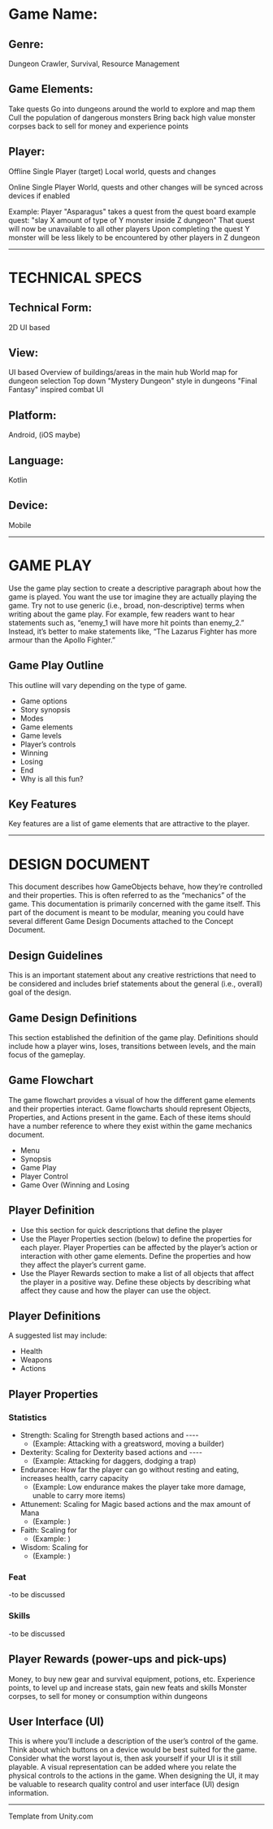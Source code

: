 # Game Name:


## Genre:
Dungeon Crawler, Survival, Resource Management

## Game Elements:
Take quests
Go into dungeons around the world to explore and map them
Cull the population of dangerous monsters
Bring back high value monster corpses back to sell for money and experience points

## Player:
Offline Single Player (target)
Local world, quests and changes

Online Single Player
World, quests and other changes will be synced across devices if enabled

Example:
Player "Asparagus" takes a quest from the quest board
example quest: "slay X amount of type of Y monster inside Z dungeon"
That quest will now be unavailable to all other players
Upon completing the quest
Y monster will be less likely to be encountered by other players in Z dungeon

----------
# TECHNICAL SPECS

## Technical Form:
2D UI based

## View:
UI based
Overview of buildings/areas in the main hub
World map for dungeon selection
Top down "Mystery Dungeon" style in dungeons
"Final Fantasy" inspired combat UI

## Platform:
Android, (iOS maybe)

## Language:
Kotlin

## Device:
Mobile

----------
# GAME PLAY
Use the game play section to create a descriptive paragraph about how the game is played. You want the use tor imagine
they are actually playing the game. Try not to use generic (i.e., broad, non-descriptive) terms when writing about the game
play. For example, few readers want to hear statements such as, “enemy_1 will have more hit points than
enemy_2.” Instead, it’s better to make statements like, “The Lazarus Fighter has more armour than the Apollo Fighter.”

## Game Play Outline
This outline will vary depending on the type of game.
- Game options
- Story synopsis
- Modes
- Game elements
- Game levels
- Player’s controls
- Winning
- Losing
- End
- Why is all this fun?

## Key Features
Key features are a list of game elements that are attractive to the player.

----------
# DESIGN DOCUMENT
This document describes how GameObjects behave, how they’re controlled and their properties. This is often referred to as
the “mechanics” of the game. This documentation is primarily concerned with
the game itself. This part of the document is meant to be modular, meaning you could have
several different Game Design Documents attached to the Concept Document.

## Design Guidelines
This is an important statement about any creative restrictions that need to be considered and includes brief statements
about the general (i.e., overall) goal of the design.

## Game Design Definitions
This section established the definition of the game play. Definitions should include how a player wins, loses, transitions
between levels, and the main focus of the gameplay.

## Game Flowchart
The game flowchart provides a visual of how the different game elements and their properties interact. Game flowcharts
should represent Objects, Properties, and Actions present in the game. Each of these items should have a number reference
to where they exist within the game mechanics document.
- Menu
- Synopsis
- Game Play
- Player Control
- Game Over (Winning and Losing

## Player Definition
- Use this section for quick descriptions that define the player
- Use the Player Properties section (below) to define the properties for each player. Player Properties can be
affected by the player’s action or interaction with other game elements. Define the properties and how they affect
the player’s current game.
- Use the Player Rewards section to make a list of all objects that affect the player in a positive way. Define these
objects by describing what affect they cause and how the player can use the object.

## Player Definitions
A suggested list may include:
- Health
- Weapons
- Actions

## Player Properties
### Statistics
- Strength: Scaling for Strength based actions and ----
  - (Example: Attacking with a greatsword, moving a builder)
- Dexterity: Scaling for Dexterity based actions and ----
  - (Example: Attacking for daggers, dodging a trap)
- Endurance: How far the player can go without resting and eating, increases health, carry capacity
  - (Example: Low endurance makes the player take more damage, unable to carry more items)
- Attunement: Scaling for Magic based actions and the max amount of Mana
  - (Example: )
- Faith: Scaling for
  - (Example: )
- Wisdom: Scaling for
  - (Example: )

### Feat
-to be discussed

### Skills
-to be discussed

## Player Rewards (power-ups and pick-ups)
Money, to buy new gear and survival equipment, potions, etc.
Experience points, to level up and increase stats, gain new feats and skills
Monster corpses, to sell for money or consumption within dungeons

## User Interface (UI)
This is where you’ll include a description of the user’s control of the game. Think about which buttons on a device would be
best suited for the game. Consider what the worst layout is, then ask yourself if your UI is it still playable. A visual
representation can be added where you relate the physical controls to the actions in the game. When designing the UI, it may
be valuable to research quality control and user interface (UI) design information.

----------
Template from Unity.com
